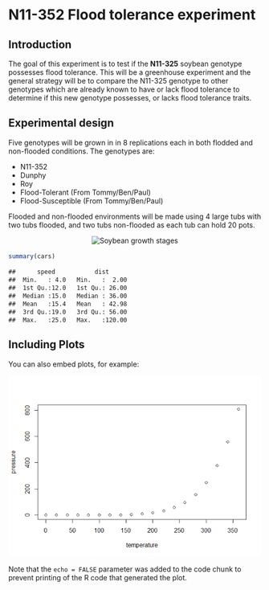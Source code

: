 N11-352 Flood tolerance experiment
================

## Introduction

The goal of this experiment is to test if the **N11-325** soybean
genotype possesses flood tolerance. This will be a greenhouse experiment
and the general strategy will be to compare the N11-325 genotype to
other genotypes which are already known to have or lack flood tolerance
to determine if this new genotype possesses, or lacks flood tolerance
traits.

## Experimental design

Five genotypes will be grown in in 8 replications each in both flodded
and non-flooded conditions. The genotypes are:

-   N11-352
-   Dunphy
-   Roy
-   Flood-Tolerant (From Tommy/Ben/Paul)
-   Flood-Susceptible (From Tommy/Ben/Paul)

Flooded and non-flooded environments will be made using 4 large tubs
with two tubs flooded, and two tubs non-flooded as each tub can hold 20
pots.

<center>

![Soybean growth
stages](https://prairiecalifornian.com/wp-content/uploads/2015/07/SoybeanGrowthStages-image1.jpg)

</center>

``` r
summary(cars)
```

    ##      speed           dist       
    ##  Min.   : 4.0   Min.   :  2.00  
    ##  1st Qu.:12.0   1st Qu.: 26.00  
    ##  Median :15.0   Median : 36.00  
    ##  Mean   :15.4   Mean   : 42.98  
    ##  3rd Qu.:19.0   3rd Qu.: 56.00  
    ##  Max.   :25.0   Max.   :120.00

## Including Plots

You can also embed plots, for example:

![](README_files/figure-gfm/pressure-1.png)<!-- -->

Note that the `echo = FALSE` parameter was added to the code chunk to
prevent printing of the R code that generated the plot.
